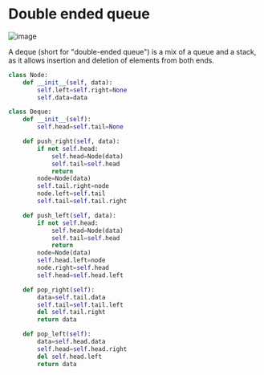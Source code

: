 # Double ended queue
![image](https://user-images.githubusercontent.com/67142421/230274701-62526e26-06b6-44b8-9f92-868c549ee63a.png)

A deque (short for "double-ended queue") is a mix of a queue and a stack, as it allows insertion and deletion of elements from both ends.

~~~python
class Node:
    def __init__(self, data):
        self.left=self.right=None
        self.data=data

class Deque:
    def __init__(self):
        self.head=self.tail=None

    def push_right(self, data):
        if not self.head:
            self.head=Node(data)
            self.tail=self.head
            return
        node=Node(data)
        self.tail.right=node
        node.left=self.tail
        self.tail=self.tail.right

    def push_left(self, data):
        if not self.head:
            self.head=Node(data)
            self.tail=self.head
            return
        node=Node(data)
        self.head.left=node
        node.right=self.head
        self.head=self.head.left

    def pop_right(self):
        data=self.tail.data
        self.tail=self.tail.left
        del self.tail.right
        return data

    def pop_left(self):
        data=self.head.data
        self.head=self.head.right
        del self.head.left
        return data
~~~
